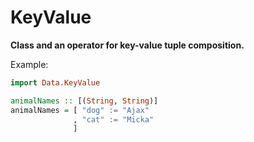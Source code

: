 # KeyValue

**Class and an operator for key-value tuple composition.**

Example:

```haskell
import Data.KeyValue

animalNames :: [(String, String)]
animalNames = [ "dog" := "Ajax"
              , "cat" := "Micka"
              ]
```
